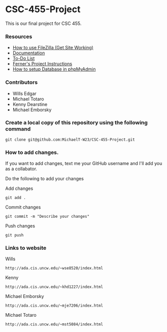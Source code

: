 # CSC-455-Project

This is our final project for CSC 455.

### Resources
- [How to use FileZilla (Get Site Working)](https://docs.google.com/document/d/1kDDiAZMdc4ov8fwqtlIZfRFJizsigh7ZSQzKRzeeSyw/edit?usp=sharing)
- [Documentation](https://docs.google.com/document/d/13sCgZgewMzvPzHC6DZ2im5wGZlEMc2C3UAfP15KJ5gY/edit?usp=sharing)
- [To-Do List](https://docs.google.com/document/d/1xZgERW8QmkQfl2K_qA5OEg0roKJR_dxC_PlkVuYD9vk/edit?usp=sharing)
- [Ferner's Project Instructions](https://people.uncw.edu/mferner/csc455/FinalProjectRequirements.pdf)
- [How to setup Database in phpMyAdmin](https://docs.google.com/document/d/1LMuUL-F8LOM-3Zb8hIA03bq7bCeUcNIBUYV6eEImOqU/edit)

### Contributors
- Wills Edgar 
- Michael Totaro 
- Kenny Dearstine 
- Michael Emborsky

### Create a local copy of this repository using the following command 
```
git clone git@github.com:MichaelT-W23/CSC-455-Project.git
```

### How to add changes. 

If you want to add changes, text me your GitHub username 
and I'll add you as a collabator. 

Do the following to add your changes 

Add changes
```
git add .
```

Commit changes 
```
git commit -m "Describe your changes"
```

Push changes 
```
git push
```

### Links to website
Wills
```
http://ada.cis.uncw.edu/~wse8520/index.html
```

Kenny
```
http://ada.cis.uncw.edu/~khd1227/index.html
```

Michael Emborsky 
```
http://ada.cis.uncw.edu/~mje7206/index.html
```

Michael Totaro
```
http://ada.cis.uncw.edu/~mst5084/index.html
```